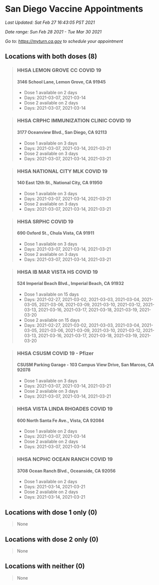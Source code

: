 # San Diego Vaccine Appointments
*Last Updated: Sat Feb 27 16:43:05 PST 2021*

*Date range: Sun Feb 28 2021 - Tue Mar 30 2021*

*Go to: <https://myturn.ca.gov> to schedule your appointment*


## Locations with both doses (8)

>### HHSA LEMON GROVE CC COVID 19
>#### 3146 School Lane, Lemon Grove, CA 91945
>- Dose 1 available on 2 days
>  - Days: 2021-03-07, 2021-03-14
>- Dose 2 available on 2 days
>  - Days: 2021-03-07, 2021-03-14

>### HHSA CRPHC IMMUNIZATION CLINIC COVID 19
>#### 3177 Oceanview Blvd., San Diego, CA 92113
>- Dose 1 available on 3 days
>  - Days: 2021-03-07, 2021-03-14, 2021-03-21
>- Dose 2 available on 3 days
>  - Days: 2021-03-07, 2021-03-14, 2021-03-21

>### HHSA NATIONAL CITY MLK COVID 19
>#### 140 East 12th St., National City, CA 91950
>- Dose 1 available on 3 days
>  - Days: 2021-03-07, 2021-03-14, 2021-03-21
>- Dose 2 available on 3 days
>  - Days: 2021-03-07, 2021-03-14, 2021-03-21

>### HHSA SRPHC COVID 19
>#### 690 Oxford St., Chula Vista, CA 91911
>- Dose 1 available on 3 days
>  - Days: 2021-03-07, 2021-03-14, 2021-03-21
>- Dose 2 available on 3 days
>  - Days: 2021-03-07, 2021-03-14, 2021-03-21

>### HHSA IB MAR VISTA HS COVID 19
>#### 524 Imperial Beach Blvd., Imperial Beach, CA 91932
>- Dose 1 available on 15 days
>  - Days: 2021-02-27, 2021-03-02, 2021-03-03, 2021-03-04, 2021-03-05, 2021-03-06, 2021-03-09, 2021-03-10, 2021-03-12, 2021-03-13, 2021-03-16, 2021-03-17, 2021-03-18, 2021-03-19, 2021-03-20
>- Dose 2 available on 15 days
>  - Days: 2021-02-27, 2021-03-02, 2021-03-03, 2021-03-04, 2021-03-05, 2021-03-06, 2021-03-09, 2021-03-10, 2021-03-12, 2021-03-13, 2021-03-16, 2021-03-17, 2021-03-18, 2021-03-19, 2021-03-20

>### HHSA CSUSM COVID 19 - Pfizer
>#### CSUSM Parking Garage - 103 Campus View Drive, San Marcos, CA 92078
>- Dose 1 available on 3 days
>  - Days: 2021-03-07, 2021-03-14, 2021-03-21
>- Dose 2 available on 3 days
>  - Days: 2021-03-07, 2021-03-14, 2021-03-21

>### HHSA VISTA LINDA RHOADES COVID 19
>#### 600 North Santa Fe Ave., Vista, CA 92084
>- Dose 1 available on 2 days
>  - Days: 2021-03-07, 2021-03-14
>- Dose 2 available on 2 days
>  - Days: 2021-03-07, 2021-03-14

>### HHSA NCPHC OCEAN RANCH COVID 19
>#### 3708 Ocean Ranch Blvd., Oceanside, CA 92056
>- Dose 1 available on 2 days
>  - Days: 2021-03-14, 2021-03-21
>- Dose 2 available on 2 days
>  - Days: 2021-03-14, 2021-03-21

## Locations with dose 1 only (0)

>None

## Locations with dose 2 only (0)

>None

## Locations with neither (0)

>None

